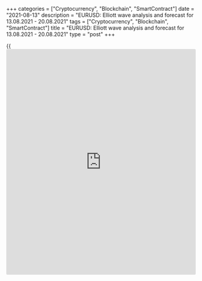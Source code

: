 +++
categories = ["Cryptocurrency", "Blockchain", "SmartContract"]
date = "2021-08-13"
description = "EURUSD: Elliott wave analysis and forecast for 13.08.2021 - 20.08.2021"
tags = ["Cryptocurrency", "Blockchain", "SmartContract"]
title = "EURUSD: Elliott wave analysis and forecast for 13.08.2021 - 20.08.2021"
type = "post"
+++

{{<iframe id="large-banner" src="https://www.bounty.group/#slide=5.0" width="100%" height="600" scrolling="no" style="border: 0px solid rgb(216, 221, 230); border-radius: 3px;">}}

2021-08-13

2021-08-13

EURUSD: Elliott wave analysis and forecast for 13.08.2021 –
20.08.2021Alex Geuta

 **Main scenario:** consider short positions from corrections below the
level of 1.1908 with a target of 1.1600 – 1.1489.

 **Alternative scenario:** breakout and consolidation above the level of
1.1908 will allow the pair to continue rising to the levels of 1.2269 –
1.2500.

 **Analysis:** Daily chart: presumably, the first wave of larger degree
1 of (3) is formed, and a downside correction continues forming as wave
2 of (3). Apparently, wave a of 2 and an ascending wave b of 2 formed on
the H4 chart, and a descending wave c of 2 is developing now. The fifth
wave of smaller degree (v) of c is developing on the H1 chart, with a
local correction developing inside in the form of wave iv of (v). If the
presumption is correct, the pair will continue to drop to the levels of
1.1600 – 1.1489. The level of 1.1908 is critical in this scenario. Its
breakout will allow the pair to continue rising to the levels of 1.2269
– 1.2500.

* * *

* * *

## Price chart of EURUSD in real time mode

The content of this article reflects the author’s opinion and does not
necessarily reflect the official position of LiteForex. The material
published on this page is provided for informational purposes only and
should not be considered as the provision of investment advice for the
purposes of Directive 2004/39/EC.

Rate this article:

{{value}}

( {{count}} {{title}} )